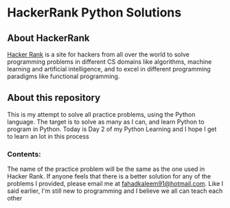 # HackerRank Python Solutions

## About HackerRank

[Hacker Rank](https://www.hackerrank.com) is a site for hackers from all over the world to solve programming problems in different CS domains like algorithms, machine learning and artificial intelligence, and to excel in different programming paradigms like functional programming.

## About this repository

This is my attempt to solve all practice problems, using the Python language. The target is to solve as many as I can, and learn Python to program in Python. Today is Day 2 of my Python Learning and I hope I get to learn an lot in this process

### Contents:

The name of the practice problem will be the same as the one used in Hacker Rank. If anyone feels that there is a better solution for any of the problems I provided, please email me at fahadkaleem91@hotmail.com. Like I said earlier, I'm still new to programming and I believe we all can teach each other
